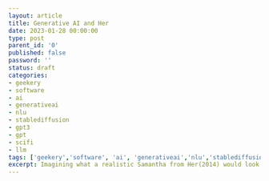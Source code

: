 ```yaml
---
layout: article
title: Generative AI and Her
date: 2023-01-28 00:00:00
type: post
parent_id: '0'
published: false
password: ''
status: draft
categories:
- geekery
- software
- ai
- generativeai
- nlu
- stablediffusion
- gpt3
- gpt
- scifi
- llm
tags: ['geekery','software', 'ai', 'generativeai','nlu','stablediffusion','gpt3','gpt','llm','scifi']
excerpt: Imagining what a realistic Samantha from Her(2014) would look like
---
```


